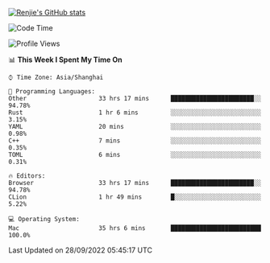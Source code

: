 [![Renjie's GitHub stats](https://github-readme-stats.vercel.app/api?username=liurenjie1024&show_icons=true&theme=chartreuse-dark)](https://github.com/anuraghazra/github-readme-stats)

<!--START_SECTION:waka-->
![Code Time](http://img.shields.io/badge/Code%20Time-206%20hrs%2048%20mins-blue)

![Profile Views](http://img.shields.io/badge/Profile%20Views-20-blue)

📊 **This Week I Spent My Time On** 

```text
⌚︎ Time Zone: Asia/Shanghai

💬 Programming Languages: 
Other                    33 hrs 17 mins      ███████████████████████░░   94.78% 
Rust                     1 hr 6 mins         ░░░░░░░░░░░░░░░░░░░░░░░░░   3.15% 
YAML                     20 mins             ░░░░░░░░░░░░░░░░░░░░░░░░░   0.98% 
C++                      7 mins              ░░░░░░░░░░░░░░░░░░░░░░░░░   0.35% 
TOML                     6 mins              ░░░░░░░░░░░░░░░░░░░░░░░░░   0.31%

🔥 Editors: 
Browser                  33 hrs 17 mins      ███████████████████████░░   94.78% 
CLion                    1 hr 49 mins        █░░░░░░░░░░░░░░░░░░░░░░░░   5.22%

💻 Operating System: 
Mac                      35 hrs 6 mins       █████████████████████████   100.0%

```


 Last Updated on 28/09/2022 05:45:17 UTC
<!--END_SECTION:waka-->

